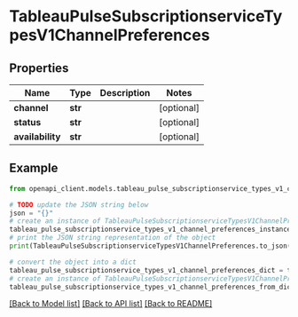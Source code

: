 # TableauPulseSubscriptionserviceTypesV1ChannelPreferences


## Properties

Name | Type | Description | Notes
------------ | ------------- | ------------- | -------------
**channel** | **str** |  | [optional] 
**status** | **str** |  | [optional] 
**availability** | **str** |  | [optional] 

## Example

```python
from openapi_client.models.tableau_pulse_subscriptionservice_types_v1_channel_preferences import TableauPulseSubscriptionserviceTypesV1ChannelPreferences

# TODO update the JSON string below
json = "{}"
# create an instance of TableauPulseSubscriptionserviceTypesV1ChannelPreferences from a JSON string
tableau_pulse_subscriptionservice_types_v1_channel_preferences_instance = TableauPulseSubscriptionserviceTypesV1ChannelPreferences.from_json(json)
# print the JSON string representation of the object
print(TableauPulseSubscriptionserviceTypesV1ChannelPreferences.to_json())

# convert the object into a dict
tableau_pulse_subscriptionservice_types_v1_channel_preferences_dict = tableau_pulse_subscriptionservice_types_v1_channel_preferences_instance.to_dict()
# create an instance of TableauPulseSubscriptionserviceTypesV1ChannelPreferences from a dict
tableau_pulse_subscriptionservice_types_v1_channel_preferences_from_dict = TableauPulseSubscriptionserviceTypesV1ChannelPreferences.from_dict(tableau_pulse_subscriptionservice_types_v1_channel_preferences_dict)
```
[[Back to Model list]](../README.md#documentation-for-models) [[Back to API list]](../README.md#documentation-for-api-endpoints) [[Back to README]](../README.md)


